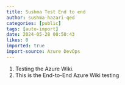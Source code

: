 ```yaml
---
title: Sushma Test End to end
author: sushma-hazari-qed
categories: [public]
tags: [auto-import]
date: 2024-05-28 00:50:43 
likes: 0
imported: true
import-source: Azure DevOps
---
```


1. Testing the Azure Wiki.
2. This is the End-to-End Azure Wiki testing